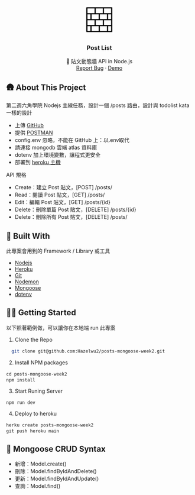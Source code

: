 
<div align="center">
  <a href="https://github.com/Hazelwu2/posts-mongoose-week2.git">
    <img src="./logo.png" alt="Logo" width="80" height="80">
  </a>

  <h3 align="center">Post List</h3>

  <p align="center">
    🌱 貼文動態牆 API in Node.js
    <br />
    <a href="https://github.com/Hazelwu2/posts-mongoose-week2/issues">Report Bug</a>
    ·
    <a href="https://posts-mongoose-week2.herokuapp.com/posts">Demo</a>
  </p>
</div>

## 🛖 About This Project
第二週六角學院 Nodejs 主線任務，設計一個 /posts 路由，設計與 todolist kata 一樣的設計

* 上傳 [GitHub](https://github.com/Hazelwu2/posts-mongoose-week2.git)
* 提供 [POSTMAN](https://github.com/Hazelwu2/posts-mongoose-week2/blob/main/Post-Mongoose.postman_collection.json)
* config.env 忽略，不能在 GitHub 上：以.env取代
* 請連接 mongodb 雲端 atlas 資料庫
* dotenv 加上環境變數，讓程式更安全
* 部署到 [heroku 主機](https://posts-mongoose-week2.herokuapp.com/)

API 規格
* Create：建立 Post 貼文，[POST] /posts/
* Read：閱讀 Post 貼文，[GET] /posts/
* Edit：編輯 Post 貼文，[GET] /posts/{id}
* Delete：刪除單篇 Post 貼文，[DELETE] /posts/{id}
* Delete：刪除所有 Post 貼文，[DELETE] /posts/


## 🔨 Built With
此專案會用到的 Framework / Library 或工具

* [Nodejs](https://github.com/nodejs)
* [Heroku](https://www.heroku.com/)
* [Git](https://git-scm.com/)
* [Nodemon](https://www.npmjs.com/package/nodemon)
* [Mongoose](https://mongoosejs.com/)
* [dotenv](https://www.npmjs.com/package/dotenv)

## 👨‍💻 Getting Started
以下照著範例做，可以讓你在本地端 run 此專案

1. Clone the Repo
  ```sh
    git clone git@github.com:Hazelwu2/posts-mongoose-week2.git
  ```
2. Install NPM packages
  ```
  cd posts-mongoose-week2
  npm install
  ```
3. Start Runing Server
  ```
  npm run dev
  ```
4. Deploy to heroku
  ```
  herku create posts-mongoose-week2
  git push heroku main
  ```

## 📕 Mongoose CRUD Syntax
- 新增：Model.create()
- 刪除：Model.findByIdAndDelete()
- 更新：Model.findByIdAndUpdate()
- 查詢：Model.find()